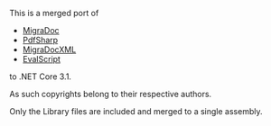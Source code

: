 This is a merged port of 

- [MigraDoc](https://github.com/empira/MigraDoc)
- [PdfSharp](https://github.com/empira/PDFsharp)
- [MigraDocXML](https://gitlab.com/jamescoyle/MigraDocXML)
- [EvalScript](https://gitlab.com/jamescoyle/evalscript) 

to .NET Core 3.1. 

As such copyrights belong to their respective authors. 

Only the Library files are included and merged to a single assembly.


